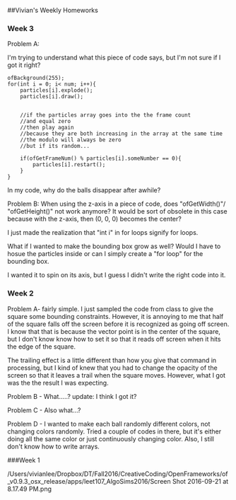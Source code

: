##Vivian's Weekly Homeworks


### Week 3

Problem A:

I'm trying to understand what this piece of code says, but I'm not sure if I got it right?


    
    ofBackground(255);
    for(int i = 0; i< num; i++){
        particles[i].explode();
        particles[i].draw();
        
        
        //if the particles array goes into the the frame count
        //and equal zero
        //then play again
        //because they are both increasing in the array at the same time
        //the modulo will always be zero
        //but if its random...
        
        if(ofGetFrameNum() % particles[i].someNumber == 0){
            particles[i].restart();
        }
    }
    

In my code, why do the balls disappear after awhile?

Problem B:
When using the z-axis in a piece of code, does "ofGetWidth()"/ "ofGetHeight()" not work anymore? It would be sort of obsolete in this case because with the z-axis, then (0, 0, 0) becomes the center?

I just made the realization that "int i" in for loops signify for loops.

What if I wanted to make the bounding box grow as well? Would I have to hosue the particles inside or can I simply create a "for loop" for the bounding box.

I wanted it to spin on its axis, but I guess I didn't write the right code into it.



### Week 2

Problem A- fairly simple. I just sampled the code from class to give the square some bounding constraints. However, it is annoying to me that half of the square falls off the screen before it is recognized as going off screen. I know that that is because the vector point is in the center of the square, but I don't know know how to set it so that it reads off screen when it hits the edge of the square.

The trailing effect is a little different than how you give that command in processing, but I kind of knew that you had to change the opacity of the screen so that it leaves a trail when the square moves. However, what I got was the the result I was expecting.

Problem B - What.....? update: I think I got it?

Problem C - Also what...?

Problem D - I wanted to make each ball randomly different colors, not changing colors randomly. Tried a couple of codes in there, but it's either doing all the same color or just continuously changing color. Also, I still don't know how to write arrays.


###Week 1

/Users/vivianlee/Dropbox/DT/Fall2016/CreativeCoding/OpenFrameworks/of_v0.9.3_osx_release/apps/leet107_AlgoSims2016/Screen Shot 2016-09-21 at 8.17.49 PM.png

